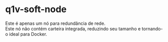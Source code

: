 # q1v-soft-node

Este é apenas um nó para redundância de rede.     
Este nó não contém carteira integrada, reduzindo seu tamanho e tornando-o ideal para Docker.